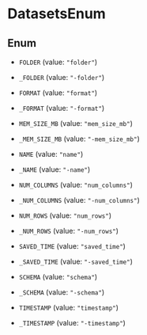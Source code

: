 

# DatasetsEnum

## Enum


* `FOLDER` (value: `"folder"`)

* `_FOLDER` (value: `"-folder"`)

* `FORMAT` (value: `"format"`)

* `_FORMAT` (value: `"-format"`)

* `MEM_SIZE_MB` (value: `"mem_size_mb"`)

* `_MEM_SIZE_MB` (value: `"-mem_size_mb"`)

* `NAME` (value: `"name"`)

* `_NAME` (value: `"-name"`)

* `NUM_COLUMNS` (value: `"num_columns"`)

* `_NUM_COLUMNS` (value: `"-num_columns"`)

* `NUM_ROWS` (value: `"num_rows"`)

* `_NUM_ROWS` (value: `"-num_rows"`)

* `SAVED_TIME` (value: `"saved_time"`)

* `_SAVED_TIME` (value: `"-saved_time"`)

* `SCHEMA` (value: `"schema"`)

* `_SCHEMA` (value: `"-schema"`)

* `TIMESTAMP` (value: `"timestamp"`)

* `_TIMESTAMP` (value: `"-timestamp"`)




